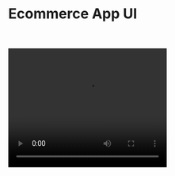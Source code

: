 <h1 textAlign="center">Ecommerce App UI</h1>

<br/>
<br/>

<video width="320" height="240" controls>
  <source src="https://www.youtube.com/watch?v=7btC8IU9f5I" type="video/mp4">
</video>
